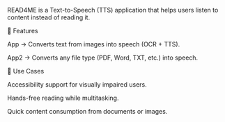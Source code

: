 READ4ME is a Text-to-Speech (TTS) application that helps users listen to content instead of reading it.

🔹 Features

App → Converts text from images into speech (OCR + TTS).

App2 → Converts any file type (PDF, Word, TXT, etc.) into speech.

🔹 Use Cases

Accessibility support for visually impaired users.

Hands-free reading while multitasking.

Quick content consumption from documents or images.
